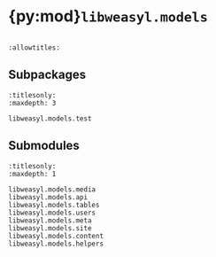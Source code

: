 # {py:mod}`libweasyl.models`

```{py:module} libweasyl.models
```

```{autodoc2-docstring} libweasyl.models
:allowtitles:
```

## Subpackages

```{toctree}
:titlesonly:
:maxdepth: 3

libweasyl.models.test
```

## Submodules

```{toctree}
:titlesonly:
:maxdepth: 1

libweasyl.models.media
libweasyl.models.api
libweasyl.models.tables
libweasyl.models.users
libweasyl.models.meta
libweasyl.models.site
libweasyl.models.content
libweasyl.models.helpers
```
